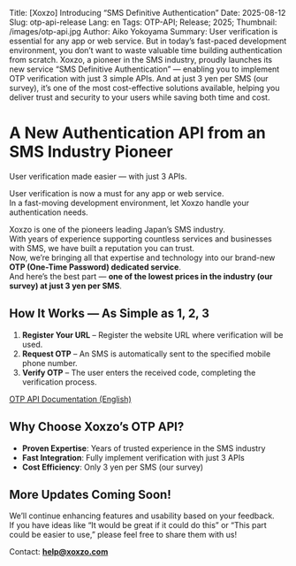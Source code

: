 Title: [Xoxzo] Introducing “SMS Definitive Authentication”
Date: 2025-08-12
Slug: otp-api-release
Lang: en
Tags: OTP-API; Release; 2025;
Thumbnail: /images/otp-api.jpg
Author: Aiko Yokoyama
Summary: User verification is essential for any app or web service. But in today’s fast-paced development environment, you don’t want to waste valuable time building authentication from scratch.  Xoxzo, a pioneer in the SMS industry, proudly launches its new service “SMS Definitive Authentication” — enabling you to implement OTP verification with just 3 simple APIs. And at just 3 yen per SMS (our survey), it’s one of the most cost-effective solutions available, helping you deliver trust and security to your users while saving both time and cost.

# A New Authentication API from an SMS Industry Pioneer
User verification made easier — with just 3 APIs.

User verification is now a must for any app or web service.  
In a fast-moving development environment, let Xoxzo handle your authentication needs.

Xoxzo is one of the pioneers leading Japan’s SMS industry.  
With years of experience supporting countless services and businesses with SMS, we have built a reputation you can trust.  
Now, we’re bringing all that expertise and technology into our brand-new **OTP (One-Time Password) dedicated service**.  
And here’s the best part — **one of the lowest prices in the industry (our survey) at just 3 yen per SMS**.

## How It Works — As Simple as 1, 2, 3
1. **Register Your URL** – Register the website URL where verification will be used.  
2. **Request OTP** – An SMS is automatically sent to the specified mobile phone number.  
3. **Verify OTP** – The user enters the received code, completing the verification process.  

[OTP API Documentation (English)](https://docs.xoxzo.com/en/otp)

## Why Choose Xoxzo’s OTP API?
- **Proven Expertise**: Years of trusted experience in the SMS industry  
- **Fast Integration**: Fully implement verification with just 3 APIs  
- **Cost Efficiency**: Only 3 yen per SMS (our survey)  

## More Updates Coming Soon!

We’ll continue enhancing features and usability based on your feedback.  
If you have ideas like “It would be great if it could do this” or “This part could be easier to use,” please feel free to share them with us!

Contact: **help@xoxzo.com**

